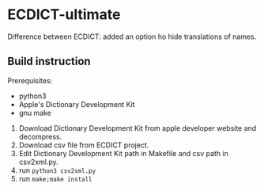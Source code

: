 # ECDICT-ultimate

Difference between ECDICT: added an option ho hide translations of names.

## Build instruction

Prerequisites:
- python3
- Apple's Dictionary Development Kit
- gnu make

1. Download Dictionary Development Kit from apple developer website and decompress.
2. Download csv file from ECDICT project.
3. Edit Dictionary Development Kit path in Makefile and csv path in csv2xml.py.
4. run `python3 csv2xml.py`
5. run `make;make install`
